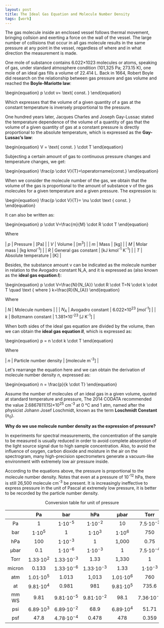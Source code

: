 ```yaml
---
layout: post
title: The Ideal Gas Equation and Molecule Number Density
tags: [work]
---
```


<!-- MathJax 公式书写 -->
<head>
    <script src="https://cdn.mathjax.org/mathjax/latest/MathJax.js?config=TeX-AMS-MML_HTMLorMML" type="text/javascript"></script>
    <script type="text/x-mathjax-config">
        MathJax.Hub.Config({
            tex2jax: {
            skipTags: ['script', 'noscript', 'style', 'textarea', 'pre'],
            inlineMath: [['$','$']]
            }
        });
    </script>
</head>


<!-- https://www.pfeiffer-vacuum.com/en/know-how/introduction-to-vacuum-technology/fundamentals/general-gas-equation/ -->

The gas molecule inside an enclosed vessel follows thermal movement, bringing collsion and exerting a force on the wall of the vessel. The large number of collisions that occur in all gas molecule results in the same pressure at any point in the vessel, regardless of where and in what direction the measurement is made.


One mole of substance contains 6.022×1023 molecules or atoms, speaking of gas, under standard atmosphere condition (101,325 Pa; 273.15 K), one mole of an ideal gas fills a volume of 22.414 L. Back in 1664, Robert Boyle did research on the relationship between gas pressure and gas volume and reached the **Boyle-Mariotte law**:

\begin{equation}
p \cdot v= \text{ const. }
\end{equation}

Which expresses that the volume of a given quantity of a gas at the constant temperature is inversely proportional to the pressure.

One hundred years later, Jacques Charles and Joseph Gay-Lussac stated the temperature dependence of the volume of a quantity of gas that the volume of a given quantity of gas at a constant pressure is directly proportional to the absolute temperature, which is expressed as the **Gay-Lussac’s law**:

\begin{equation}
V = \text{ const. } \cdot T
\end{equation}

Subjecting a certain amount of gas to continuous pressure changes and temperature changes, we get:

\begin{equation}
\frac{p \cdot V}{T}=\operatorname{const.}
\end{equation}

When we consider the molecule number of the gas, we obtain that the volume of the gas is proportional to the amount of substance ν of the gas molecules for a given temperature and a given pressure. The expression is:

\begin{equation}
\frac{p \cdot V}{T}= \nu \cdot \text { const. }
\end{equation}

It can also be written as:

\begin{equation}
p \cdot V=\frac{m}{M} \cdot R \cdot T
\end{equation}

Where

| $p$ | Pressure | [Pa] |
| $V$ | Volume | [m<sup>3</sup>] |
| $m$ | Mass | [kg] |
| $M$ | Molar mass | [kg  kmol<sup>-1</sup>] |
| $R$ | General gas constant | [kJ kmol<sup>-1</sup> K<sup>-1</sup>] |
| $T$ | Absolute temperature | [K] |

Besides, the substance amount ν can be indicated as the molecule number in relation to the Avogadro constant N_A, and it is expressed as (also known as the **ideal gas equation $I$**):

\begin{equation}
p \cdot V=\frac{N}{N_{A}} \cdot R \cdot T=N \cdot k \cdot T \quad \text { where } k=\frac{R}{N_{A}}
\end{equation}

Where

| $N$ | Molecule numbers | |
| $N_{A}$ | Avogadro constant | 6.022×10<sup>23</sup> [mol<sup>-1</sup>] |
| $k$ | Boltzmann constant | 1.381×10<sup>-23</sup> [J K<sup>-1</sup>] |

When both sides of the ideal gas equation are divided by the volume, then we can obtain the **ideal gas equation $II$**, which is expressed as:

\begin{equation}
p = n \cdot k \cdot T
\end{equation}

Where

| $n$ | Particle number density | [molecule m<sup>-3</sup>] |

Let's rearrange the equation here and we can obtain the derivation of molecule number density $n$, expressed as:

\begin{equation}
n = \frac{p}{k \cdot T}
\end{equation}

Assume the number of molecules of an ideal gas in a given volume, quoted at standard temperature and pressure, The 2014 CODATA recommended the value 2.6867811(15)×10<sup>25</sup> cm<sup>-3</sup> at 0 &deg;C and 1 atm, named after the physicist Johann Josef Loschmidt, known as the term **Loschmidt Constant** ($n_{0}$).

**Why do we use molecule number density as the expression of pressure?**

In experiments for spectral measurements, the concentration of the sample to be measured is usually reduced in order to avoid complete absorption of the light source signal due to high sample concentration. Also, to avoid the influence of oxygen, carbon dioxide and moisture in the air on the spectrogram, many high-precision spectrometers generate a vacuum-like environment with extremely low air pressure inside. 

According to the equations above, the pressure is proportional to the molecule number density. Notes that even at a pressure of 10<sup>-12</sup> hPa, there is still 26,500 molecule cm<sup>-3</sup> be present. It is increasingly ineffective to express pressure in the unit of Pascal at extremely low pressure, it is better to be recorded by the particle number density.

<center> Conversion table for unit of pressure </center>

|        |    Pa    |    bar    |    hPa    |   µbar   |    Torr   |  micron  |    atm    |     at    |   mm WS   |    psi    |    psf    |
|:------:|:--------:|:---------:|:---------:|:--------:|:---------:|:--------:|:---------:|:---------:|:---------:|:---------:|:---------:|
| Pa     | 1        | 1·10<sup>-5</sup>    | 1·10<sup>-2</sup>    | 10       | 7.5·10<sup>-3</sup>  | 7.5      | 9.87·10<sup>-6</sup> | 1.02·10<sup>-5</sup> | 0.102     | 1.45·10<sup>-4</sup> | 2.09·10<sup>-2</sup> |
| bar    | 1·10<sup>5</sup>    | 1         | 1·10<sup>3</sup>     | 1·10<sup>6</sup>    | 750       | 7.5·10<sup>5</sup>  | 0.987     | 1.02      | 1.02·10<sup>4</sup>  | 14.5      | 2.09·10<sup>3</sup>  |
| hPa    | 100      | 1·10<sup>-3</sup>    | 1         | 1,000    | 0.75      | 750      | 9.87·10<sup>-4</sup> | 1.02·10<sup>-3</sup> | 10.2      | 1.45·10<sup>-2</sup> | 2.09      |
| µbar   | 0.1      | 1·10<sup>-6</sup>    | 1·10<sup>-3</sup>    | 1        | 7.5·10<sup>-4</sup>  | 0.75     | 9.87·10<sup>-7</sup> | 1.02·10<sup>-6</sup> | 1.02·10<sup>-2</sup> | 1.45·10<sup>-5</sup> | 2.09·10<sup>-3</sup> |
| Torr   | 1.33·10<sup>2</sup> | 1.33·10<sup>-3</sup> | 1.33      | 1,330    | 1         | 1,000    | 1.32·10<sup>-3</sup> | 1.36·10<sup>-3</sup> | 13.6      | 1.93·10<sup>-2</sup> | 2.78      |
| micron | 0.133    | 1.33·10<sup>-6</sup> | 1.33·10<sup>-3</sup> | 1.33     | 1·10<sup>-3</sup>    | 1        | 1.32·10<sup>-6</sup> | 1.36·10<sup>-6</sup> | 1.36·10<sup>-2</sup> | 1.93·10<sup>-5</sup> | 2.78·10<sup>-3</sup> |
| atm    | 1.01·10<sup>5</sup> | 1.013     | 1,013     | 1.01·10<sup>6</sup> | 760       | 7.6·10<sup>5</sup>  | 1         | 1.03      | 1.03·10<sup>4</sup>  | 14.7      | 2.12·10<sup>3</sup>  |
| at     | 9.81·10<sup>4</sup> | 0.981     | 981       | 9.81·10<sup>5</sup> | 735.6     | 7.36·10<sup>5</sup> | 0.968     | 1         | 1·10<sup>-4</sup>    | 14.2      | 2.04·10<sup>3</sup>  |
| mm WS  | 9.81     | 9.81·10<sup>-5</sup> | 9.81·10<sup>-2</sup> | 98.1     | 7.36·10<sup>-2</sup> | 73.6     | 9.68·10<sup>-5</sup> | 1·10<sup>-4</sup>    | 1         | 1.42·10<sup>-3</sup> | 0.204     |
| psi    | 6.89·10<sup>3</sup> | 6.89·10<sup>-2</sup> | 68.9      | 6.89·10<sup>4</sup> | 51.71     | 5.17·10<sup>4</sup> | 6.8·10<sup>-2</sup>  | 7.02·10<sup>-2</sup> | 702       | 1         | 144       |
| psf    | 47.8     | 4.78·10<sup>-4</sup> | 0.478     | 478      | 0.359     | 359      | 4.72·10<sup>-4</sup> | 4.87·10<sup>-4</sup> | 4.87      | 6.94·10<sup>-3</sup> | 1         |


